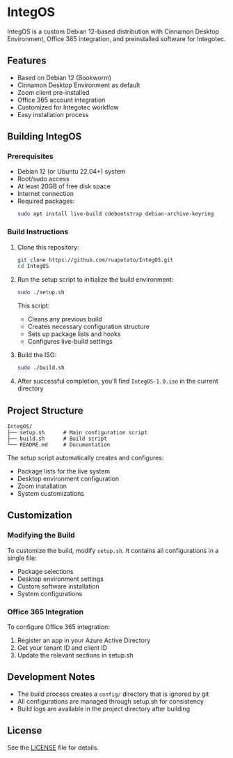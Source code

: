 # IntegOS

IntegOS is a custom Debian 12-based distribution with Cinnamon Desktop Environment, Office 365 integration, and preinstalled software for Integotec.

## Features

- Based on Debian 12 (Bookworm)
- Cinnamon Desktop Environment as default
- Zoom client pre-installed
- Office 365 account integration
- Customized for Integotec workflow
- Easy installation process

## Building IntegOS

### Prerequisites

- Debian 12 (or Ubuntu 22.04+) system
- Root/sudo access
- At least 20GB of free disk space
- Internet connection
- Required packages:
  ```bash
  sudo apt install live-build cdebootstrap debian-archive-keyring
  ```

### Build Instructions

1. Clone this repository:
   ```bash
   git clone https://github.com/ruapotato/IntegOS.git
   cd IntegOS
   ```

2. Run the setup script to initialize the build environment:
   ```bash
   sudo ./setup.sh
   ```
   This script:
   - Cleans any previous build
   - Creates necessary configuration structure
   - Sets up package lists and hooks
   - Configures live-build settings

3. Build the ISO:
   ```bash
   sudo ./build.sh
   ```

4. After successful completion, you'll find `IntegOS-1.0.iso` in the current directory

## Project Structure

```
IntegOS/
├── setup.sh      # Main configuration script
├── build.sh      # Build script
└── README.md     # Documentation
```

The setup script automatically creates and configures:
- Package lists for the live system
- Desktop environment configuration
- Zoom installation
- System customizations

## Customization

### Modifying the Build

To customize the build, modify `setup.sh`. It contains all configurations in a single file:
- Package selections
- Desktop environment settings
- Custom software installation
- System configurations

### Office 365 Integration

To configure Office 365 integration:
1. Register an app in your Azure Active Directory
2. Get your tenant ID and client ID
3. Update the relevant sections in setup.sh

## Development Notes

- The build process creates a `config/` directory that is ignored by git
- All configurations are managed through setup.sh for consistency
- Build logs are available in the project directory after building

## License

See the [LICENSE](LICENSE) file for details.
